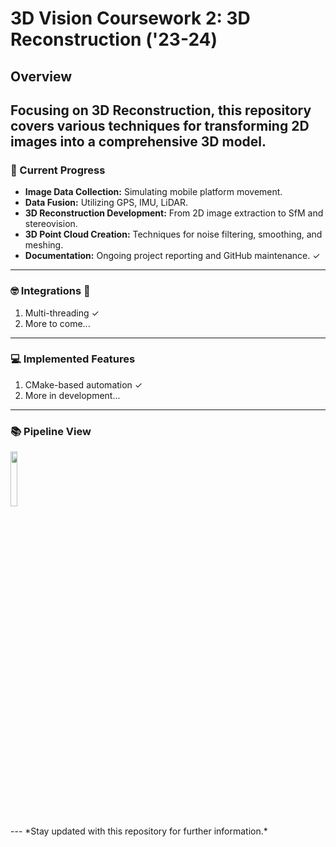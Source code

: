 # 3D Vision Coursework 2: 3D Reconstruction ('23-24)

## Overview

Focusing on 3D Reconstruction, this repository covers various techniques for transforming 2D images into a comprehensive 3D model.
---
### 📝 Current Progress

- **Image Data Collection:** Simulating mobile platform movement.
- **Data Fusion:** Utilizing GPS, IMU, LiDAR.
- **3D Reconstruction Development:** From 2D image extraction to SfM and stereovision.
- **3D Point Cloud Creation:** Techniques for noise filtering, smoothing, and meshing.
- **Documentation:** Ongoing project reporting and GitHub maintenance. ✓
---
### 🤓 Integrations 🚀

1. Multi-threading ✓
2. More to come...
---
### 💻 Implemented Features

1. CMake-based automation ✓
2. More in development...
---
### 📚 Pipeline View

<p align="left">
  <img src="https://github.com/deemano/3DReconstruction/assets/92692432/560be3cc-9191-47c1-9813-b957f6f82b33" width="15%">
</p>
---
*Stay updated with this repository for further information.*
